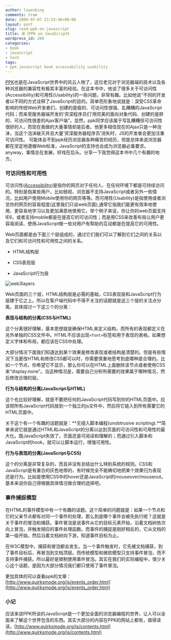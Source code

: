 ```yaml
---
author: liwenbing
comments: true
date: 2009-07-07 23:53:46+00:00
layout: post
slug: read-ppk-on-javascript
title: 读《PPK on JavaScript》
wordpress_id: 269
categories:
- book
- javascript
- tech
tags:
- ppk javascript book accessability usability
---
```


 [PPK](http://www.quirksmode.org/)也是在JavaScript世界中的风云人物了，这位老兄对于浏览器端的技术以及各种浏览器的兼容性有极其丰富的经验。在这本书中，他谈了很多关于可访问性(Accessibility)和可用性(Usability)的一些问题，非常有趣。比如他说“不同的开发者以不同的方式诠释了JavaScript的目的。简单而形象地说就是：深受CSS革命影响的传统Web开发者们，创建的是瘦的、可访问性很强、乱糟糟的JavaScript代码；而来至服务器端开发的‘资深程序员们’用完美的面向对象代码、创建的是胖的、可访问性很差的Ajax客户端”。显然，ppk同学应该属于写乱糟糟但可访问性很好的人，而现在我做的大量事情却是后者。他更多相信现在的Ajax只是一种泡沫，当这个泡沫破灭并且大量‘资深服务器程序员’消失时，JS的开发者会更加注重可访问性。  可能体会不到ppk经历浏览器各种痛苦的经历，但是总体来说浏览器都在坚定地遵循Web标准，JavaScript的支持也会成为浏览器必备要求。anyway，事情总在发展，好戏在后头。分享一下我觉得这本书中几个有趣的地方。


### 可访问性和可用性

可访问性([Accessibility](http://en.wikipedia.org/wiki/Accessibility))是指你的网页对于任何人、在任何环境下都是可持续访问的。特别是指某些用户，比如弱视、浏览器不支持JavaScript或者另外一些情况，比如用户使用Mobile使用你的网页等等。而可用性(Usability)是指使用或者浏览你的网页的容易程度(这里我们只谈web页面),通常它指我们能更有效率地使用、更容易地学习以及更加满意地使用它。举个例子来说，你让你的web页面支持IE6，或者支持mobile都是在提高它的可访问性；而是用CSS来改善布局让用户更容易阅读、使用JavaScript做一些对用户有帮助的互动都是在提高它的可用性。

Web页面都是由下面三个层组成的，通过它们我们可以了解到它们之间的关系以及它们和可访问性和可用性之间的关系。
	
  * HTML结构层

	
  * CSS表现层

	
  * JavaScript行为层


![web3layers](http://liwenbing.cn/wp-content/uploads/2009/07/web3layers-300x245.PNG)

Web页面的三个层，HTML结构层是必需的基础，CSS表现层和JavaScript行为层建于它之上。所以在客户端代码中不得不关注的话题就是这三个层的关注点分离。具体探讨一下这三个的分离：

**表现与结构的分离(CSS与HTML)**

这个分离很好理解，基本思想就是确保HTML来定义结构，而所有的表现都定义在另外单独的CSS文件中。HTML不应该出现`<font>`标签和用于表现的表格。如果想定义字体和布局，都应该在CSS中处理。

大部分情况下面我们知道达到某个效果是修改表现或者结构是清楚的。但是有些情况下当更改HTML和修改CSS都可以时，你需要慎重地思考到底哪种是合理的。比如一个节点，你希望它不显示，那么你可以在HTML上面删除该节点或者使用CSS来“display:none”。当这种情况是，需要自己分析所需要的效果属于哪种情况，然后修改合理的层。

**行为与结构的分离(JavaScript与HTML)**

这个也比较好理解，就是不要把任何的JavaScript代码写到你的HTML页面中。应该把所有JavaScript代码放到一个独立的js文件中，然后将它链入到所有需要它的HTML页面中。

关于这个有一个有趣的话题就是：**无侵入脚本编程(unobtrusive scripting).**简单来说它就是通过HTML和JavaScript的分离以达到页面的可访问性和可用性的最大化。既JavaScript失效了，页面还是可阅读和理解的；而通过引入脚本和JavaScript的hook，就可以让脚本运行，增强可用性。

**行为与表现的分离(JavaScript与CSS)**

这个的分离是非常复杂的，而且并没有总结出什么特别系统的规则。CSS和JavaScript是有重合的灰色地带的，有时候完全不能确切地把某个效果归为表现还是行为。比如是使用CSS中的hover还是JavaScript的mouseover/mouseout。基本来说你自己得根据具体情况做合理的选择吧。


### 事件捕捉模型


在HTML的事件模型中有一个有趣的话题。这个简单的问题就是：如果一个节点和它的父亲节点都有对同一个事件的处理，那么到底哪个事件会被先执行呢？这就是关于事件的冒泡和捕获。事件冒泡是说事件从它的目标元素开始，沿着文档树依次向上冒泡，并触发相应的事件处理函数。而事件的捕捉是刚好相反的，它从文档的第一级开始，然后沿着文档树向下游，知道事件目标为止。

在W3C模型中，捕获和冒泡都会发生。当一个事件触发时，它先被文档捕获，到了事件目标后，再冒泡到文档顶层。而传统模型和微软模型只支持事件冒泡，而不支持事件捕获。所以最好是限制使用事件冒泡。其实在我们的实际编程中，很少关心这个话题，是因为大部分情况我们都只使用了事件冒泡。

更加具体的可以查看ppk的文章：[http://www.quirksmode.org/js/events_order.html](http://www.quirksmode.org/js/events_order.html)


### 小记


应该来说PPK所谈的JavaScript是一个更加全面的浏览器编程的世界，让人可以全面来了解这个世界包含的东西。其实大部分的内容在PPK的网站上都有，值得读读。[http://www.quirksmode.org/js/contents.html](http://www.quirksmode.org/js/contents.html)
